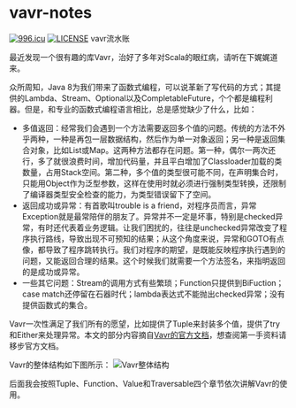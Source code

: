# vavr-notes
[![996.icu](https://img.shields.io/badge/link-996.icu-red.svg)](https://996.icu)
[![LICENSE](https://img.shields.io/badge/license-Anti%20996-blue.svg)](https://github.com/996icu/996.ICU/blob/master/LICENSE)
vavr流水账

最近发现一个很有趣的库Vavr，治好了多年对Scala的眼红病，请听在下娓娓道来。

众所周知，Java 8为我们带来了函数式编程，可以说革新了写代码的方式；其提供的Lambda、Stream、Optional以及CompletableFuture，个个都是编程利器。但是，和专业的函数式编程语言相比，总是感觉缺少了什么，比如：
- 多值返回：经常我们会遇到一个方法需要返回多个值的问题。传统的方法不外乎两种，一种是再包一层数据结构，然后作为单一对象返回；另一种是返回集合对象，比如List或Map。这两种方法都存在问题。第一种，偶尔一两次还行，多了就很浪费时间，增加代码量，并且平白增加了Classloader加载的类数量，占用Stack空间。第二种，多个值的类型很可能不同，在声明集合时，只能用Object作为泛型参数，这样在使用时就必须进行强制类型转换，还限制了编译器类型安全检查的能力，为类型错误留下了空间。
- 返回成功或异常：有首歌叫trouble is a friend，对程序员而言，异常Exception就是最常陪伴的朋友了。异常并不一定是坏事，特别是checked异常，有时还代表着业务逻辑。让我们困扰的，往往是unchecked异常改变了程序执行路线，导致出现不可预知的结果；从这个角度来说，异常和GOTO有点像，都导致了程序跳转执行。我们对程序的期望，是既能反映程序执行遇到的问题，又能返回合理的结果。这个时候我们就需要一个方法签名，来指明返回的是成功或异常。
- 一些其它问题：Stream的调用方式有些繁琐；Function只提供到BiFuction；case match还停留在石器时代；lambda表达式不能抛出checked异常；没有提供函数式的集合。

Vavr一次性满足了我们所有的愿望，比如提供了Tuple来封装多个值，提供了try和Either来处理异常。本文的部分内容摘自[Vavr的官方文档](http://www.vavr.io/vavr-docs)，想查阅第一手资料请移步官方文档。

Vavr的整体结构如下图所示：
![Vavr整体结构]( "Vavr整体结构")

后面我会按照Tuple、Function、Value和Traversable四个章节依次讲解Vavr的使用。
